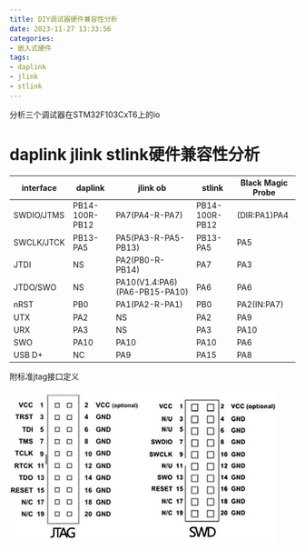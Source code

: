 ```yaml
---
title: DIY调试器硬件兼容性分析
date: 2023-11-27 13:33:56
categories:
- 嵌入式硬件
tags:
- daplink
- jlink
- stlink
---
```


分析三个调试器在STM32F103CxT6上的io

<!-- more -->

# daplink jlink stlink硬件兼容性分析

| interface  | daplink        | jlink ob                      | stlink         | Black Magic Probe |
| ---------- | -------------- | ----------------------------- | -------------- | ----------------- |
| SWDIO/JTMS | PB14-100R-PB12 | PA7(PA4-R-PA7)                | PB14-100R-PB12 | (DIR:PA1)PA4      |
| SWCLK/JTCK | PB13-PA5       | PA5(PA3-R-PA5-PB13)           | PB13-PA5       | PA5               |
| JTDI       | NS             | PA2(PB0-R-PB14)               | PA7            | PA3               |
| JTDO/SWO   | NS             | PA10(V1.4:PA6)(PA6-PB15-PA10) | PA6            | PA6               |
| nRST       | PB0            | PA1(PA2-R-PA1)                | PB0            | PA2(IN:PA7)       |
| UTX        | PA2            | NS                            | PA2            | PA9               |
| URX        | PA3            | NS                            | PA3            | PA10              |
| SWO        | PA10           | PA10                          | PA10           | PA6               |
| USB D+     | NC             | PA9                           | PA15           | PA8               |

附标准jtag接口定义

![jtag/swd](../img/generic_jtag_swd_connector.jpg)